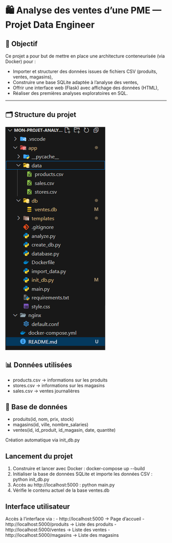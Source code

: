 # 🛍️ Analyse des ventes d’une PME — Projet Data Engineer

## 🎯 Objectif

Ce projet a pour but de mettre en place une architecture conteneurisée (via Docker) pour :
- Importer et structurer des données issues de fichiers CSV (produits, ventes, magasins),
- Construire une base SQLite adaptée à l’analyse des ventes,
- Offrir une interface web (Flask) avec affichage des données (HTML),
- Réaliser des premières analyses exploratoires en SQL.

---

## 🗂️ Structure du projet
![alt text](image-1.png)

<h2>📊 Données utilisées  </h2>

- products.csv → informations sur les produits
- stores.csv → informations sur les magasins
- sales.csv → ventes journalières

<h2>🧱 Base de données </h2>

- produits(id, nom, prix, stock)
- magasins(id, ville, nombre_salaries)
- ventes(id, id_produit, id_magasin, date, quantite)

 Création automatique via init_db.py

<h2>Lancement du projet </h2>

1. Construire et lancer avec Docker : docker-compose up --build
2. Initialiser la base de données SQLite et importe les données CSV : python init_db.py
3. Accès au http://localhost:5000 :    python main.py
4. Vérifie le contenu actuel de la base ventes.db

<h2>Interface utilisateur </h2>
Accès à l’interface via :
-  http://localhost:5000 → Page d’accueil
-  http://localhost:5000/produits → Liste des produits
-  http://localhost:5000/ventes → Liste des ventes
-  http://localhost:5000/magasins → Liste des magasins 









